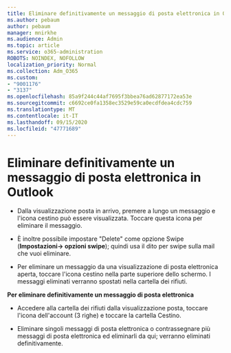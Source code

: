 ```yaml
---
title: Eliminare definitivamente un messaggio di posta elettronica in Outlook
ms.author: pebaum
author: pebaum
manager: mnirkhe
ms.audience: Admin
ms.topic: article
ms.service: o365-administration
ROBOTS: NOINDEX, NOFOLLOW
localization_priority: Normal
ms.collection: Adm_O365
ms.custom:
- "9001176"
- "3137"
ms.openlocfilehash: 85a9f244c44af7695f3bbea76ad62877172ea53e
ms.sourcegitcommit: c6692ce0fa1358ec3529e59ca0ecdfdea4cdc759
ms.translationtype: MT
ms.contentlocale: it-IT
ms.lasthandoff: 09/15/2020
ms.locfileid: "47771689"
---
```

# <a name="permanently-delete-an-email-in-outlook"></a>Eliminare definitivamente un messaggio di posta elettronica in Outlook

- Dalla visualizzazione posta in arrivo, premere a lungo un messaggio e l'icona cestino può essere visualizzata. Toccare questa icona per eliminare il messaggio.

- È inoltre possibile impostare "Delete" come opzione Swipe (**Impostazioni-> opzioni swipe**); quindi usa il dito per swipe sulla mail che vuoi eliminare. 

- Per eliminare un messaggio da una visualizzazione di posta elettronica aperta, toccare l'icona cestino nella parte superiore dello schermo. I messaggi eliminati verranno spostati nella cartella dei rifiuti. 

**Per eliminare definitivamente un messaggio di posta elettronica**

- Accedere alla cartella dei rifiuti dalla visualizzazione posta, toccare l'icona dell'account (3 righe) e toccare la cartella Cestino.

- Eliminare singoli messaggi di posta elettronica o contrassegnare più messaggi di posta elettronica ed eliminarli da qui; verranno eliminati definitivamente.